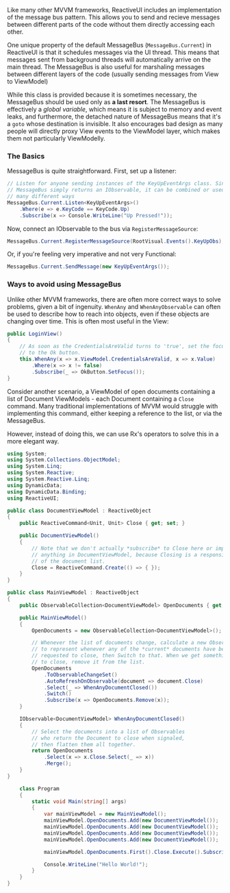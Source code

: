 Like many other MVVM frameworks, ReactiveUI includes an implementation of the
message bus pattern. This allows you to send and recieve messages between
different parts of the code without them directly accessing each other.

One unique property of the default MessageBus (`MessageBus.Current`) in
ReactiveUI is that it schedules messages via the UI thread. This means that
messages sent from background threads will automatically arrive on the main
thread. The MessageBus is also useful for marshaling messages between
different layers of the code (usually sending messages from View to ViewModel)

While this class is provided because it is sometimes necessary, the MessageBus
should be used only as **a last resort**. The MessageBus is effectively a
*global variable*, which means it is subject to memory and event leaks, and
furthermore, the detached nature of MessageBus means that it's a `goto` whose
destination is invisible. It also encourages bad design as many people will
directly proxy View events to the ViewModel layer, which makes them not
particularly ViewModelly.

### The Basics

MessageBus is quite straightforward. First, set up a listener:

```cs
// Listen for anyone sending instances of the KeyUpEventArgs class. Since
// MessageBus simply returns an IObservable, it can be combined or used in
// many different ways
MessageBus.Current.Listen<KeyUpEventArgs>()
    .Where(e => e.KeyCode == KeyCode.Up)
    .Subscribe(x => Console.WriteLine("Up Pressed!"));
```

Now, connect an IObservable to the bus via `RegisterMessageSource`:

```cs
MessageBus.Current.RegisterMessageSource(RootVisual.Events().KeyUpObs);
```

Or, if you're feeling very imperative and not very Functional:

```cs
MessageBus.Current.SendMessage(new KeyUpEventArgs());
```

### Ways to avoid using MessageBus

Unlike other MVVM frameworks, there are often more correct ways to solve
problems, given a bit of ingenuity. `WhenAny` and `WhenAnyObservable` can
often be used to describe how to reach into objects, even if these objects are
changing over time. This is often most useful in the View:

```cs
public LoginView()
{
    // As soon as the CredentialsAreValid turns to 'true', set the focus
    // to the Ok button.
    this.WhenAny(x => x.ViewModel.CredentialsAreValid, x => x.Value)
        .Where(x => x != false)
        .Subscribe(_ => OkButton.SetFocus());
}
```

Consider another scenario, a ViewModel of open documents containing a list of
Document ViewModels - each Document containing a `Close` command. Many
traditional implementations of MVVM would struggle with implementing this
command, either keeping a reference to the list, or via the MessageBus.

However, instead of doing this, we can use Rx's operators to solve this in a
more elegant way.

```cs
using System;
using System.Collections.ObjectModel;
using System.Linq;
using System.Reactive;
using System.Reactive.Linq;
using DynamicData;
using DynamicData.Binding;
using ReactiveUI;

public class DocumentViewModel : ReactiveObject
{
    public ReactiveCommand<Unit, Unit> Close { get; set; }

    public DocumentViewModel() 
    {
        // Note that we don't actually *subscribe* to Close here or implement
        // anything in DocumentViewModel, because Closing is a responsibility
        // of the document list.
        Close = ReactiveCommand.Create(() => { });
    }
}

public class MainViewModel : ReactiveObject
{
    public ObservableCollection<DocumentViewModel> OpenDocuments { get; protected set; }

    public MainViewModel()
    {
        OpenDocuments = new ObservableCollection<DocumentViewModel>();

        // Whenever the list of documents change, calculate a new Observable
        // to represent whenever any of the *current* documents have been
        // requested to close, then Switch to that. When we get something
        // to close, remove it from the list.
        OpenDocuments
            .ToObservableChangeSet()
            .AutoRefreshOnObservable(document => document.Close)
            .Select(_ => WhenAnyDocumentClosed())
            .Switch()
            .Subscribe(x => OpenDocuments.Remove(x));
    }

    IObservable<DocumentViewModel> WhenAnyDocumentClosed()
    {
        // Select the documents into a list of Observables
        // who return the Document to close when signaled,
        // then flatten them all together.
        return OpenDocuments
            .Select(x => x.Close.Select(_ => x))
            .Merge();
    }
}

    class Program
    {
        static void Main(string[] args)
        {
            var mainViewModel = new MainViewModel();
            mainViewModel.OpenDocuments.Add(new DocumentViewModel());
            mainViewModel.OpenDocuments.Add(new DocumentViewModel());
            mainViewModel.OpenDocuments.Add(new DocumentViewModel());
            mainViewModel.OpenDocuments.Add(new DocumentViewModel());

            mainViewModel.OpenDocuments.First().Close.Execute().Subscribe();

            Console.WriteLine("Hello World!");
        }
    }
}
```
